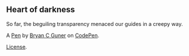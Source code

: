 ## Heart of darkness

So far, the beguiling transparency menaced our guides in a creepy way.

A [Pen](https://codepen.io/bgoonz/pen/vYmvEjN) by [Bryan C Guner](https://codepen.io/bgoonz) on [CodePen](https://codepen.io).

[License](https://codepen.io/bgoonz/pen/vYmvEjN/license).
